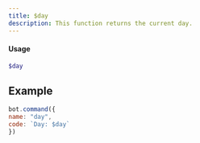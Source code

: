 ```yaml
---
title: $day
description: This function returns the current day.
---
```


#### Usage 
```php
$day
```  

## Example

```javascript
bot.command({
name: "day",
code: `Day: $day`
})
```

